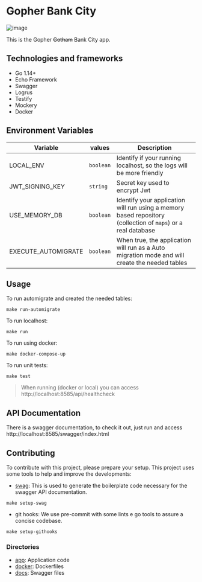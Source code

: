 # Gopher Bank City

![image](https://user-images.githubusercontent.com/3903012/94623063-c3948e00-0289-11eb-98df-9fb832c92aab.png)

This is the Gopher ~~Gotham~~ Bank City app.

## Technologies and frameworks

- Go 1.14+
- Echo Framework
- Swagger
- Logrus
- Testify
- Mockery
- Docker

## Environment Variables

| Variable | values           | Description |
| -------- | ---------------- | ----------- |
| LOCAL_ENV |  `boolean` | Identify if your running localhost, so the logs will be more friendly |
| JWT_SIGNING_KEY | `string`  | Secret key used to encrypt Jwt |
| USE_MEMORY_DB | `boolean` | Identify your application will run using a memory based repository (collection of `maps`) or a real database |
| EXECUTE_AUTOMIGRATE | `boolean` | When true, the application will run as a Auto migration mode and will create the needed tables |
## Usage
To run automigrate and created the needed tables:
```shell
make run-automigrate
```

To run localhost:
```shell
make run
```

To run using docker:
```shell
make docker-compose-up
```

To run unit tests:
```shell
make test
```

> When running (docker or local) you can access http://localhost:8585/api/healthcheck

## API Documentation

There is a swagger documentation, to check it out, just run and access http://localhost:8585/swagger/index.html

## Contributing

To contribute with this project, please prepare your setup. This project uses some tools to help and improve the developments:

-  [swag](https://github.com/swaggo/swag): This is used to generate the boilerplate code necessary for the swagger API documentation.
```
make setup-swag
```

- git hooks: We use pre-commit with some lints e go tools to assure a concise codebase.
```
make setup-githooks
```
### Directories

- [app](app/): Application code
- [docker](docker/): Dockerfiles
- [docs](docs/): Swagger files
